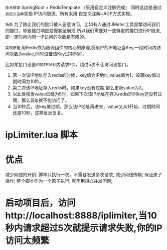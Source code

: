 `技术框架` SpringBoot + RedisTemplate （采用自定义注解完成）
同时这边是通过`自定义注解`实现 IP访问限流。所有采用 自定义注解+AOP方式实现。

`场景`
为了防止我们的接口被人恶意访问，比如有人通过JMeter工具频繁访问我们的接口，导致接口响应变慢甚至崩溃,所以我们需要对一些特定的接口进行IP限流,即一定时间内同一IP访问的次数是有限的。

`实现原理`
用Redis作为限流组件的核心的原理,将用户的IP地址当Key,一段时间内访问次数为value,同时设置该Key过期时间。

比如某接口设置`相同IP10秒`内请求`5次`，超过5次不让访问该接口。


1. 第一次该IP地址存入redis的时候，key值为IP地址,value值为1，设置key值过期时间为10秒。
2. 第二次该IP地址存入redis时，如果key没有过期,那么更新value为2。
3. 以此类推当value已经为5时，如果下次该IP地址在存入redis同时key还没有过期，那么该Ip就不能访问了。
4. 当10秒后，该key值过期，那么该IP地址再进来，value又从1开始，过期时间还是10秒，这样反反复复。

# ipLimiter.lua 脚本

# 优点
减少网络的开销: 脚本只执行一次，不需要发送多次请求, 减少网络传输;
保证原子操作: 整个脚本作为一个原子执行, 就不用担心并发问题;

# 启动项目后，访问 http://localhost:8888/iplimiter,当10秒内请求超过5次就提示请求失败,你的IP访问太频繁

